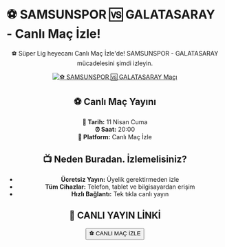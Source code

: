 <h1>⚽️ SAMSUNSPOR 🆚 GALATASARAY - Canlı Maç İzle!</h1>

<center>
  <div class="content">
    <section id="samsun-galatasaray">
      <p>⚽️ Süper Lig heyecanı Canlı Maç İzle'de! SAMSUNSPOR - GALATASARAY mücadelesini şimdi izleyin.</p>
      <a href="https://canlimacinizle.blogspot.com/" title="⚽️ SAMSUNSPOR 🆚 GALATASARAY Canlı İzle" target="_blank">
        <img src="https://i.ibb.co/5K7Ks6w/zzzz3.gif" alt="⚽️ SAMSUNSPOR 🆚 GALATASARAY Maçı">
      </a>
      <p>
        <h2>⚽️ Canlı Maç Yayını</h2>
        <strong>📅 Tarih:</strong> 11 Nisan Cuma<br>
        <strong>⏰ Saat:</strong> 20:00<br>
        <strong>📡 Platform:</strong> Canlı Maç İzle
      </p>
    </section>
    <section id="neden-canlimacizle">
      <h2>📺 Neden Buradan. İzlemelisiniz?</h2>
      <ul>
        <li><strong>Ücretsiz Yayın:</strong> Üyelik gerektirmeden izle</li>
        <li><strong>Tüm Cihazlar:</strong> Telefon, tablet ve bilgisayardan erişim</li>
        <li><strong>Hızlı Bağlantı:</strong> Tek tıkla canlı yayın</li>
      </ul>
    </section>
    <section id="canli-mac-linki">
      <h2>🔴 CANLI YAYIN LİNKİ</h2>
      <a href="https://canlimacinizle.blogspot.com/" target="_blank">
        <button>⚽️ CANLI MAÇ İZLE</button>
      </a>
    </section>
  </div>
</center>
